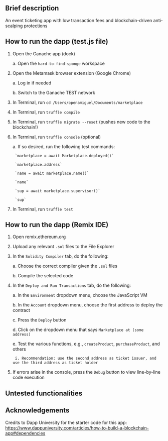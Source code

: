 ## Brief description
An event ticketing app with low transaction fees and blockchain-driven anti-scalping protections

## How to run the dapp (test.js file)
1. Open the Ganache app (dock)

	a. Open the `hard-to-find-sponge` workspace
	
2. Open the Metamask browser extension (Google Chrome)

	a. Log in if needed
	
	b. Switch to the Ganache TEST network
	
3. In Terminal, run `cd /Users/openamiguel/Documents/marketplace`
4. In Terminal, run `truffle compile`
5. In Terminal, run `truffle migrate --reset` (pushes new code to the blockchain!)
6. In Terminal, run `truffle console` (optional)

	a. If so desired, run the following test commands: 
	
		`marketplace = await Marketplace.deployed()`
		
		`marketplace.address`
		
		`name = await marketplace.name()`
		
		`name`
		
		`sup = await marketplace.supervisor()`
		
		`sup`
		
7. In Terminal, run `truffle test`

## How to run the dapp (Remix IDE)
1. Open remix.ethereum.org
2. Upload any relevant `.sol` files to the File Explorer
3. In the `Solidity Compiler` tab, do the following:

	a. Choose the correct compiler given the `.sol` files
	
	b. Compile the selected code
	
4. In the `Deploy and Run Transactions` tab, do the following: 

	a. In the `Environment` dropdown menu, choose the JavaScript VM
	
	b. In the `Account` dropdown menu, choose the first address to deploy the contract
	
	c. Press the `Deploy` button
	
	d. Click on the dropdown menu that says `Marketplace at (some address)`
	
	e. Test the various functions, e.g., `createProduct`, `purchaseProduct`, and others
	
		i. Recommendation: use the second address as ticket issuer, and use the third address as ticket holder
		
5. If errors arise in the console, press the `Debug` button to view line-by-line code execution

## Untested functionalities

## Acknowledgements
Credits to Dapp University for the starter code for this app: https://www.dappuniversity.com/articles/how-to-build-a-blockchain-app#dependencies
